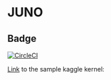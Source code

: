 # JUNO
## Badge

[![CircleCI](https://circleci.com/gh/VProv/JUNO.svg?style=svg)](https://circleci.com/gh/VProv/JUNO)


[Link](https://www.kaggle.com/vprovv/sample-kernel?scriptVersionId=7388456) to the sample kaggle kernel: 
